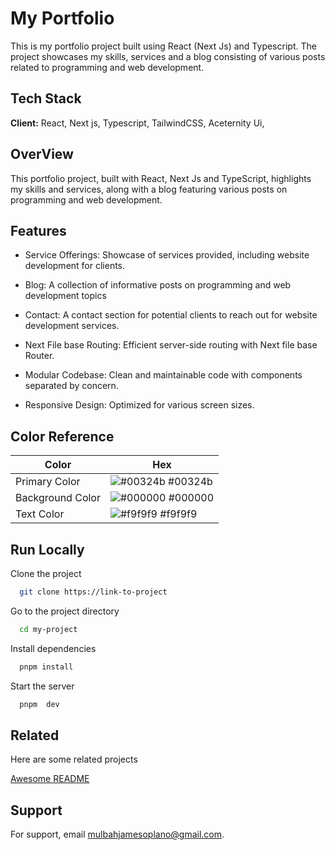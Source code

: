 
# My Portfolio 

This is my portfolio project built using React (Next Js) and Typescript. The project showcases my skills, services and a blog consisting of various posts related to programming and web development.


## Tech Stack

**Client:** React, Next js, Typescript, TailwindCSS, Aceternity Ui, 



## OverView

This portfolio project, built with React, Next Js and TypeScript, highlights my skills and services, along with a blog featuring various posts on programming and web development.

## Features

- Service Offerings: Showcase of services provided, including website development for clients.

- Blog: A collection of informative posts on programming and web development topics

- Contact: A contact section for potential clients to reach out for website development services.

- Next File base Routing: Efficient server-side routing with Next file base Router.

- Modular Codebase: Clean and maintainable code with components separated by concern.

- Responsive Design: Optimized for various screen sizes.



## Color Reference

| Color             | Hex                                                                |
| ----------------- | ------------------------------------------------------------------ |
| Primary Color | ![#00324b](https://via.placeholder.com/10/00324b?t) #00324b |
| Background Color | ![#000000](https://via.placeholder.com/10/000000?text=+) #000000 |
| Text Color | ![#f9f9f9](https://via.placeholder.com/10/f9f9f9?text=+) #f9f9f9 |



## Run Locally

Clone the project

```bash
  git clone https://link-to-project
```

Go to the project directory

```bash
  cd my-project
```

Install dependencies

```bash
  pnpm install
```

Start the server

```bash
  pnpm  dev
```


## Related

Here are some related projects

[Awesome README](https://github.com/mulbahoplanojames/Dev-Tech-Ebook---Blog)


## Support

For support, email mulbahjamesoplano@gmail.com.



